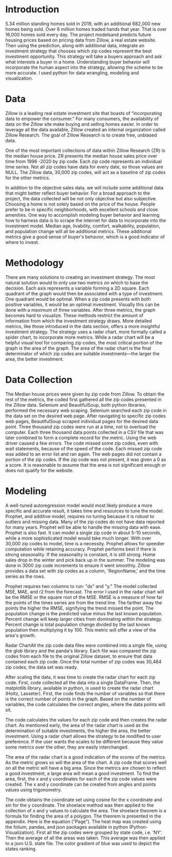 # Introduction
5.34 million standing homes sold in 2019, with an additional 682,000 new homes being sold. Over 6 million homes traded hands that year. That is over 16,000 homes sold every day. The project modelsand predicts future housing prices based on pricing data from Zillow, a real estate website. Then using the prediction, along with additional data, integrate an investment strategy that chooses which zip codes represent the best investment opportunity. This strategy will take a buyers approach and ask what interests a buyer in a home. Understanding buyer behavior will incorporate the human aspect into the strategy, allowing the scheme to be more accurate.  I used python for data wrangling, modeling and visualization.

# Data
Zillow is a leading real estate investment site that boasts of “incorporating data to empower the consumer.”  For many consumers, the availability of data on the Zillow site make buying and selling homes easier.  In order to leverage all the data available, Zillow created an internal organization called Zillow Research.  The goal of Zillow Research is to create free, unbiased data. 

One of the most important collections of data within Zillow Research (ZR) is the median house price.  ZR presents the median house sales price over time from 1996 -2020 by zip code. Each zip code represents an individual time series. Not all zip codes have data for every date, so those values are NULL. The Zillow data, 30,000 zip codes, will act as a baseline of zip codes for the other metrics.

In addition to the objective sales data, we will include some additional data that might better reflect buyer behavior.  For a broad approach to the project, the data collected will be not only objective but also subjective. Choosing a home is not solely based on the price of the house. People prefer to be in specific neighborhoods, with excellent schools and close amenities. One way to accomplish modeling buyer behavior and learning how to harness data is to scrape the internet for data to incorporate into the investment model. Median age, livability, comfort, walkability, population, and population change will all be additional metrics. These additional metrics give a good sense of buyer's behavior, which is a good indicator of where to invest. 

# Methodology
There are many solutions to creating an investment strategy. The most natural solution would to only use two metrics on which to base the decision. Each axis represents a variable forming a 2D square. Each quadrant of the graph would then be associated with a type of investment. One quadrant would be optimal. When a zip code presents with both positive variables, it would be an optimal investment. Visually this can be done with a maximum of three variables. After three metrics, the graph becomes hard to visualize. These methods restrict the amount of information from which the investment strategy draws. More detailed metrics, like those introduced in the data section, offers a more insightful investment strategy. The strategy uses a radar chart, more formally called a spider chart, to incorporate more metrics. While a radar chart will be a helpful visual tool for comparing zip codes, the most critical portion of the graph is the area of the graph. The area of the radar chart is the final determinator of which zip codes are suitable investments—the larger the area, the better investment.

# Data Collection
The Median house prices were given by zip code from Zillow. To obtain the rest of the metrics, the coded first gathered all the zip codes presented in the Zillow data. Selenium and BeautifulSoup, both python libraries, performed the necessary web scaping.  Selenium searched each zip code in the data set on the desired web page. After navigating to specific zip codes web pages, BeautifulSoup scraped individual pages for the desired data point.  Three thousand zip codes were run at a time, not to overload the computer. Each three thousand data points collected in a CSV file that was later combined to form a complete record for the metric. Using the web driver caused a few errors. The code missed some zip codes, even with wait statements, because of the speed of the code. Each missed zip code was added to an error list and ran again. The web pages did not contain a portion of the zip codes. If the zip code was not present, it was given a 0 as a score. It is reasonable to assume that the area is not significant enough or does not qualify for the website. 

# Modeling 

A well-tuned autoregression model would most likely produce a more specific and accurate result, it takes time and resources to tune the model. Prophet, and additive model, requires no tuning because it is robust to outliers and missing data. Many of the zip codes do not have data reported for many years. Prophet will be able to handle the missing data with ease. Prophet is also fast. It can model a single zip code in about 5-10 seconds, while a more sophisticated model would take much longer. With over 30,000 zip codes to model, time is a necessity. Prophet allows for speedier computation while retaining accuracy. Prophet performs best if there is strong seasonality. If the seasonality is constant, it is still strong. Home sales drop in the winter and pick back up in the summer. The modeling was done in 3000 zip code increments to ensure it went smoothly. Zillow provides a data set with zip codes as a column, 'RegionName,' and the time series as the rows.

Prophet requires two columns to run: "ds" and "y." The model collected MSE, MAE, and r2 from the forecast. The error I used in the radar chart will be the RMSE or the square root of the MSE. RMSE is a measure of how far the points of the times series are from the trend line. The farther away the points the higher the RMSE, signifying the trend missed the point. The population change is the predicted value minus the last known population. Percent change will keep larger cities from dominating within the strategy. Percent change is total population change divided by the last known population then multiplying it by 100. This metric will offer a view of the area's growth.

Radar ChartAll the zip code data files were combined into a single file, using the glob library and the panda's library. Each file was compared the zip codes from each file to the original Zillow dataset, to ensure that data contained each zip code. Once the total number of zip codes was 30,464 zip codes, the data set was ready. 

After scaling the data, it was time to create the radar chart for each zip code. First, code collected all the data into a single DataFrame. Then, the matplotlib library, available in python, is used to create the radar chart (Holtz, Lasseter). First, the code finds the number of variables so that there is the correct number of points in the graph. Based on the number of variables, the code calculates the correct angles, where the data points will sit. 
	
The code calculates the values for each zip code and then creates the radar chart. As mentioned early, the area of the radar chart is used as the determination of suitable investments, the higher the area, the better investment. Using a radar chart allows the strategy to be modified to user preference. If the user wants the scales to be different because they value some metrics over the other, they are easily interchanged. 

The area of the radar chart is a good indication of the scores of the metrics. As the metric grows so will the area of the chart. A zip code that scores well on all the metric will have a big area. Since the metrics are chosen to reflect a good investment, a large area will mean a good investment. 
To find the area, first, the x and y coordinates for each of the zip code values were created. The x and y coordinate can be created from angles and points values using trigonometry. 

The code obtains the coordinate set using cosine for the x coordinate and sin for the y coordinate. The shoelace method was then applied to the collection of x and y values to calculate the area. The shoelace theorem is a formula for finding the area of a polygon. The theorem is presented in the appendix. Here is the equation (“Page”).
The heat map was created using the folium, pandas, and json packages available in python (Python-Visualization). First all the zip codes were grouped by state code, i.e. ‘NY’. Then the average of all the areas was taken. This average was then applied to a json U.S. state file. The color gradient of blue was used to depict the states ranking.

